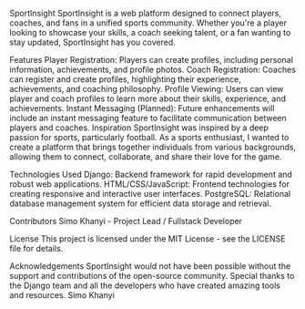 SportInsight
SportInsight is a web platform designed to connect players, coaches, and fans
in a unified sports community. Whether you're a player looking to showcase your skills,
a coach seeking talent, or a fan wanting to stay updated, SportInsight has you covered.

Features
Player Registration: Players can create profiles, including personal information, achievements, and profile photos.
Coach Registration: Coaches can register and create profiles, highlighting their experience, achievements, and coaching philosophy.
Profile Viewing: Users can view player and coach profiles to learn more about their skills, experience, and achievements.
Instant Messaging (Planned): Future enhancements will include an instant messaging feature to facilitate communication between players and coaches.
Inspiration
SportInsight was inspired by a deep passion for sports, particularly football. As a sports enthusiast,
I wanted to create a platform that brings together individuals from various backgrounds,
allowing them to connect, collaborate, and share their love for the game.

Technologies Used
Django: Backend framework for rapid development and robust web applications.
HTML/CSS/JavaScript: Frontend technologies for creating responsive and interactive user interfaces.
PostgreSQL: Relational database management system for efficient data storage and retrieval.

Contributors
Simo Khanyi - Project Lead / Fullstack Developer

License
This project is licensed under the MIT License - see the LICENSE file for details.

Acknowledgements
SportInsight would not have been possible without the support and contributions of the open-source community.
Special thanks to the Django team and all the developers who have created amazing tools and resources.
Simo Khanyi
